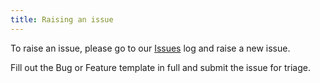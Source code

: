 ```yaml
---
title: Raising an issue
---
```


To raise an issue, please go to our [Issues][Issues] log and raise a new issue.

Fill out the Bug or Feature template in full and submit the issue for triage.

<!--Reference links in article-->

[Issues]:     https://github.com/Azure/alz-terraform-accelerator/issues "Our issues log"
